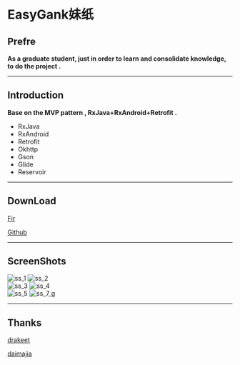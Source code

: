 EasyGank妹纸
==

## Prefre 

**As a graduate student, just in order to learn and consolidate knowledge, to do the project .**  

---

## Introduction

**Base on the MVP pattern , RxJava+RxAndroid+Retrofit .**

- RxJava
- RxAndroid
- Retrofit
- Okhttp
- Gson
- Glide
- Reservoir

---

## DownLoad

[Fir](http://fir.im/rkuw)  

[Github](https://github.com/CaMnter/EasyGank/blob/master/app/EasyGank_v1.0_2016-01-16_Fir.apk)

---


## ScreenShots

![ss_1](https://github.com/CaMnter/EasyGank/raw/master/screenshots/ss_1.png) ![ss_2](https://github.com/CaMnter/EasyGank/raw/master/screenshots/ss_2.png)   
![ss_3](https://github.com/CaMnter/EasyGank/raw/master/screenshots/ss_3.png) ![ss_4](https://github.com/CaMnter/EasyGank/raw/master/screenshots/ss_4.png)  
![ss_5](https://github.com/CaMnter/EasyGank/raw/master/screenshots/ss_5.png) ![ss_7_g](https://github.com/CaMnter/EasyGank/raw/master/screenshots/ss_7_g.gif)


---

## Thanks

[drakeet](https://github.com/drakeet)  

[daimajia](https://github.com/daimajia)




